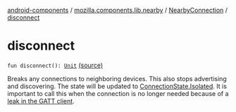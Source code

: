 [android-components](../../index.md) / [mozilla.components.lib.nearby](../index.md) / [NearbyConnection](index.md) / [disconnect](./disconnect.md)

# disconnect

`fun disconnect(): `[`Unit`](https://kotlinlang.org/api/latest/jvm/stdlib/kotlin/-unit/index.html) [(source)](https://github.com/mozilla-mobile/android-components/blob/master/components/lib/nearby/src/main/java/mozilla/components/lib/nearby/NearbyConnection.kt#L379)

Breaks any connections to neighboring devices. This also stops advertising and
discovering. The state will be updated to [ConnectionState.Isolated](-connection-state/-isolated.md). It is
important to call this when the connection is no longer needed because of
a [leak in the GATT client](http://bit.ly/33VP1gn).

